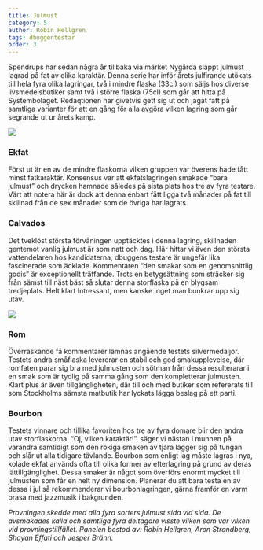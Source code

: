 ```yaml
---
title: Julmust
category: 5
author: Robin Hellgren
tags: dbuggentestar
order: 3
---
```


Spendrups har sedan några år tillbaka via märket Nygårda släppt julmust lagrad på fat av olika karaktär. Denna serie har inför årets julfirande utökats till hela fyra olika lagringar, två i mindre flaska (33cl) som säljs hos diverse livsmedelsbutiker samt två i större flaska (75cl) som går att hitta på Systembolaget. Redaqtionen har givetvis gett sig ut och jagat fatt på samtliga varianter  för att en gång för alla avgöra vilken lagring som går segrande ut ur årets kamp.

<div>
<img src="https://dbuggen.s3-eu-west-1.amazonaws.com/julmust-2.jpg">
</div>

### Ekfat
Först ut är en av de mindre flaskorna vilken gruppen var överens hade fått minst fatkaraktär. Konsensus var att ekfatslagringen smakade “bara julmust” och drycken hamnade således på sista plats hos tre av fyra testare. Värt att notera här är dock att denna enbart fått ligga två månader på fat till skillnad från de sex månader som de övriga har lagrats.

### Calvados
Det tveklöst största förvåningen upptäcktes i denna lagring, skillnaden gentemot vanlig julmust är som natt och dag. Här hittar vi även den största vattendelaren hos kandidaterna, dbuggens testare är ungefär lika fascinerade som äcklade. Kommentaren “den smakar som en genomsnittlig godis” är exceptionellt träffande. Trots en betygsättning som sträcker sig från sämst till näst bäst så slutar denna storflaska på en blygsam tredjeplats. Helt klart Intressant, men kanske inget man bunkrar upp sig utav.

<div> <img src="https://dbuggen.s3-eu-west-1.amazonaws.com/julmust-1.jpg"></div>

### Rom
Överraskande få kommentarer lämnas angående testets silvermedaljör. Testets andra småflaska levererar en stabil och god smakupplevelse, där romfaten parar sig bra med julmusten och sötman från dessa resulterarar i en smak som är tydlig på samma gång som den kompletterar julmusten. Klart plus är även tillgängligheten, där till och med butiker som refererats till som Stockholms sämsta matbutik har lyckats lägga beslag på ett parti.

### Bourbon
Testets vinnare och tillika favoriten hos tre av fyra domare blir den andra utav storflaskorna. “Oj, vilken karaktär!”, säger vi nästan i munnen på varandra samtidigt som den rökiga smaken av tjära lägger sig på tungan och slår ut alla tidigare tävlande. Bourbon som enligt lag måste lagras i nya, kolade ekfat används ofta till olika former av efterlagring på grund av deras lättillgänglighet. Dessa smaker är något som överförs enormt mycket till julmusten som får en helt ny dimension. Planerar du att bara testa en av dessa i jul så rekommenderar vi bourbonlagringen, gärna framför en varm brasa med jazzmusik i bakgrunden.

_Provningen skedde med alla fyra sorters julmust sida vid sida. De avsmakades kalla och samtliga fyra deltagare visste vilken som var vilken vid provningstillfället. Panelen bestod av: Robin Hellgren, Aron Strandberg, Shayan Effati och Jesper Bränn._
